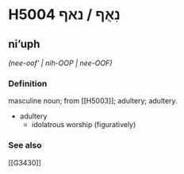 # H5004 נִאֻף / נאף

## niʼuph

_(nee-oof' | nih-OOP | nee-OOF)_

### Definition

masculine noun; from [[H5003]]; adultery; adultery.

- adultery
    - idolatrous worship (figuratively)
### See also

[[G3430]]

